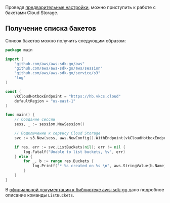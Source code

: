 Проведя [предварительные настройки](/ru/base/s3/storage-connecting/s3-sdk/), можно приступить к работе с бакетами Cloud Storage.

## Получение списка бакетов

Список бакетов можно получить следующим образом:

```go
package main

import (
	"github.com/aws/aws-sdk-go/aws"
	"github.com/aws/aws-sdk-go/aws/session"
	"github.com/aws/aws-sdk-go/service/s3"
	"log"
)

const (
	vkCloudHotboxEndpoint = "https://hb.vkcs.cloud"
	defaultRegion = "us-east-1"
)

func main() {
	// Создание сессии
	sess, _ := session.NewSession()

	// Подключение к сервису Cloud Storage
	svc := s3.New(sess, aws.NewConfig().WithEndpoint(vkCloudHotboxEndpoint).WithRegion(defaultRegion))

	if res, err := svc.ListBuckets(nil); err != nil {
		log.Fatalf("Unable to list buckets, %v", err)
	} else {
		for _, b := range res.Buckets {
			log.Printf("* %s created on %s \n", aws.StringValue(b.Name), aws.TimeValue(b.CreationDate))
		}
	}
}
```

В [официальной документации к библиотеке aws-sdk-go](https://docs.aws.amazon.com/sdk-for-go/api/service/s3/#S3.ListBuckets) дано подробное описание команды `ListBuckets`.
